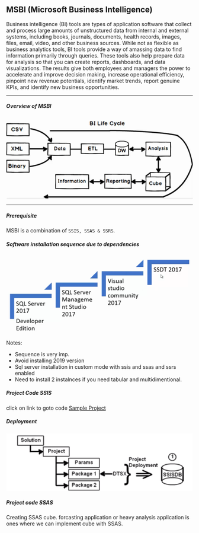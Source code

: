 ## MSBI (Microsoft Business Intelligence)
Business intelligence (BI) tools are types of application software that collect and process large amounts of unstructured data from internal and external systems, including books, journals, documents, health records, images, files, email, video, and other business sources. While not as flexible as business analytics tools, BI tools provide a way of amassing data to find information primarily through queries. These tools also help prepare data for analysis so that you can create reports, dashboards, and data visualizations. The results give both employees and managers the power to accelerate and improve decision making, increase operational efficiency, pinpoint new revenue potentials, identify market trends, report genuine KPIs, and identify new business opportunities.

---
##### Overview of MSBI
![Concept MSBI](../msbi/biLife.png)

---
##### Prerequisite
MSBI is a combination of `SSIS, SSAS & SSRS`.

##### Software installation sequence due to dependencies
![Concept installation](/msbi/install.PNG)

Notes:

- Sequence is very imp.
- Avoid installing 2019 version
- Sql server installation in custom mode with ssis and ssas and ssrs enabled
 - Need to install 2 instalnces if you need tabular and multidimentional.

 ##### Project Code SSIS

click on link to goto code [Sample Project](https://github.com/programfiction/SSIS)

 ##### Deployment

 ![Concept Deployment](../msbi/Deployment.png)

 ##### Project code SSAS
 Creating SSAS cube. forcasting application or heavy analysis application is ones where we can implement cube with SSAS. 